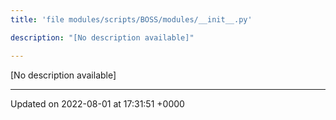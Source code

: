 ```yaml
---
title: 'file modules/scripts/BOSS/modules/__init__.py'

description: "[No description available]"

---
```







[No description available]






-------------------------------

Updated on 2022-08-01 at 17:31:51 +0000
